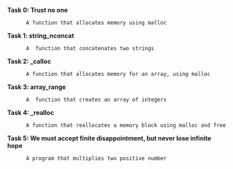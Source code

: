 **Task 0: Trust no one**
          
          A function that allocates memory using malloc


**Task 1: string_nconcat**

          A  function that concatenates two strings


**Task 2: _calloc**

          A function that allocates memory for an array, using malloc

**Task 3: array_range**

          A  function that creates an array of integers

**Task 4: _realloc**

          A function that reallocates a memory block using malloc and free

**Task 5: We must accept finite disappointment, but never lose infinite hope**

          A program that multiplies two positive number


